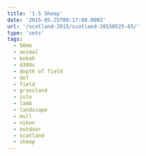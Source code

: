 ```yaml
---
title: '1.5 Sheep'
date: '2015-05-25T09:17:08.000Z'
url: '/scotland-2015/scotland-20150525-65/'
type: 'sets'
tags:
  - 50mm
  - animal
  - bokeh
  - d300s
  - depth of field
  - dof
  - field
  - grassland
  - isle
  - lamb
  - landscape
  - mull
  - nikon
  - outdoor
  - scotland
  - sheep
---
```

